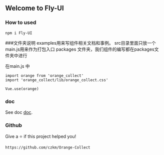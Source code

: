 
## Welcome to Fly-UI


### How to used

```
npm i Fly-UI
```

###文件夹说明
examples用来写组件相关文档和事例。
src目录里面只放一个main.js用来作为打包入口
packages 文件夹，我们组件的编写都在packages文件夹中进行


在main.js 中

```
import orange from 'orange_collect'
import 'orange_collect/lib/orange_collect.css'

Vue.use(orange)
```

### doc

See doc [doc](https://czkm.github.io/Orange-Collect/).

### Github

Give a ⭐️ if this project helped you!

```
https://github.com/czkm/Orange-Collect
```
